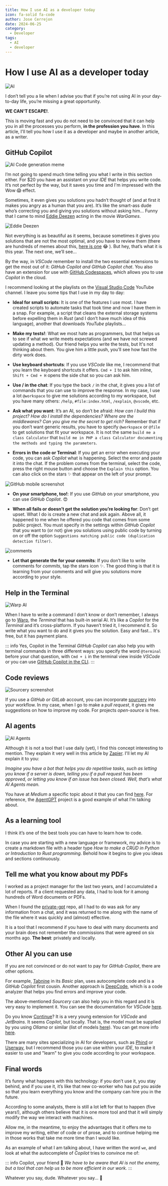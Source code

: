 ```yaml
---
title: How I use AI as a developer today
icon: fa-solid fa-code
author: Jose Cerrejon
date: 2024-06-25
category:
  - Developer
tags:
  - AI
  - developer
---
```

# How I use AI as a developer today

![AI](/images/2024/06/me_trying_be_faster_than_copilot.jpg "MEME found at [r/ProgrammerHumor](https://www.reddit.com/r/ProgrammerHumor/comments/1dg2862/igottabefaster/)")

I don’t tell you a lie when I advise you that if you’re not using AI in your day-to-day life, you’re missing a great opportunity.

**WE CAN'T ESCAPE!**.

This is moving fast and you do not need to be convinced that it can help you in all the processes you perform, **in the profession you have**. In this article, I'll tell you how I use it as a developer and maybe in another article, as a writer.

## GitHub Copilot

![AI Code generation meme](/images/2024/06/ai_code_generation_meme.jpg "True, true...")

I’m not going to spend much time telling you what I write in this section either. For $20 you have an assistant on your *IDE* that helps you write code. It’s not perfect by the way, but it saves you time and I'm impressed with the Wow 😱 effect.

Sometimes, it even gives you solutions you hadn’t thought of (and at first it makes you angry as a human that you are). It’s like the smart-ass dude who’s correcting you and giving you solutions without asking him... Funny that I came to mind [Eddie Deezen](https://www.eddiedeezen.com/2010/07/maury-chaykin-rip-19492010.html) acting in the movie *WarGames*.

![Eddie Deezen](/images/2024/06/Eddie-Deezen-wargames.gif "You rock, Eddie Deezen! DEP.")

Not everything is as beautiful as it seems, because sometimes it gives you solutions that are not the most optimal, and you have to review them (there are hundreds of memes about this, [here is one](https:/www.reddit.com/rProgrammerHumor/s/obmhe3/ng_copilot_memes_are/are) 😂 ). But hey, that’s what it is this year. The next one, we’ll see...

By the way, in *VSCode* remember to install the two essential extensions to get the most out of it: *GitHub Copilot and GitHub Copilot chat*. You also have an extension for use with [GitHub Codespaces](https://marketplace.visualstudio.com/items?itemName=GitHub.codespaces), which allows you to use *Copilot* in the cloud.

I recommend looking at the playlists on the [Visual Studio Code](https://www.youtube.com/@code/playlists) YouTube channel. I leave you some tips that I use in my day to day:

* **Ideal for small scripts**: It is one of the features I use most. I have created scripts to automate tasks that took time and now I have them in a snap. For example, a script that cleans the external storage systems before expelling them in *Rust* (and I don’t have much idea of this language), another that downloads *YouTube* playlists...

* **Make my tests!**: What we most hate as programmers, but that helps us to see if what we write meets expectations (and we have not screwed updating a method). Our friend helps you write the tests, but It's not thinking about them. You give him a little push, you’ll see how fast the dirty work does.

* **Use keyboard shortcuts**: If you use *VSCode* like me, I recommend that you learn the keyboard shortcuts it offers. `Cmd + I` to ask him inline, `Shift + Cmd + H` opens the side chat so you can ask him.

* **Use / in the chat**: If you type the back `/` in the chat, it gives you a list of commands that you can use to improve the response. In my case, I use a lot `@workspace` to give me solutions according to my workspace, but you have many others: `/help`, `#file:index.html`, `/explain`, `@vscode`, etc.

* **Ask what you want**: It’s an AI, so don’t be afraid: *How can I build this project? How do I install the dependencies? Where are the middlewares? Can you give me the secret to get rich?* Remember that if you don’t want generic results, you have to specify `@workspace` or `@file` to get solutions that fit your workspace. It is not the same `build me a class Calculator` that `build me in PHP a class Calculator documenting the methods and typing the parameters`.

* **Errors in the code or Terminal**: If you get an error when executing your code, you can ask *Copilot* what is happening. Select the error and paste it into the chat. If the problem comes from the terminal, select the code, press the right mouse button and choose the `Explain this` option. You can also click on the stars ✨ that appear on the left of your prompt.

![GitHub mobile screenshot](/images/2024/06/github-mobile.jpg "GitHub Mobile has Copilot, too")

* **On your smartphone, too!**: If you use *GitHub* on your smartphone, you can use *GitHub Copilot*. 😍

* **When all fails or doesn’t get the solution you’re looking for**: Don’t get upset. What I do is create a new chat and ask again. Above all, it happened to me when he offered you code that comes from some public project. You must specify in the settings within *GitHub Copilot* that you want to (or not) give you solutions using public code by turning on or off the option `Suggestions matching public code (duplication detection filter)`.

![comments](/images/2024/06/commit-comments.png "Let that generate the comments for your commits")

* **Let that generate the for your commits**: If you don’t like to write comments for *commits*, tap the stars icon ✨. The good thing is that it is learning from your comments and will give you solutions more according to your style.

## Help in the Terminal

![Warp AI](/images/2024/06/warp_ai.png "Warp AI")

When I have to write a command I don’t know or don’t remember, I always go to [Warp](https://www.warp.dev/ai), the *Terminal* that has built-in serial AI. It’s like a *Copilot* for the *Terminal* and it’s cross-platform. If you haven’t tried it, I recommend it. So write what you want to do and it gives you the solution. Easy and fast... It's free, but it has payment plans.

::: info Yes, Copilot in the Terminal
*GitHub Copilot* can also help you with terminal commands in three different ways: you specify the word `@terminal` before your chat question, with `Cmd + i` in the terminal view inside *VSCode* or you can use [GitHub Copilot in the CLI](https://docs.github.com/en/copilot/github-copilot-in-the-cli).
:::

## Code reviews

![Sourcery screenshot](/images/2024/06/sourcery.png "Sourcery in action!")

If you use a *GitHub or GitLab* account, you can incorporate [sourcery](https://sourcery.ai) into your workflow. In my case, when I go to make a *pull request*, it gives me suggestions on how to improve my code. For projects *open-source* is free.

## AI agents

![AI Agents](/images/2024/06/ai_agents.jpg "Guide of AI Agent Types with examples. [Medium](https://medium.com/@thomas.latterner/guide-of-ai-agent-types-with-examples-79f94a741d44)")

Although it is not a tool that I use daily (yet), I find this concept interesting to mention. They explain it very well in this article by [Zapier](https://zapier.com/blog/ai-agent/). I'll let my AI explain it to you:

_Imagine you have a *bot* that helps you do repetitive tasks, such as letting you know if a server is down, telling you if a *pull request* has been approved, or letting you know if an *issue* has been closed. Well, that’s what *AI Agents* mean._

You have at *Medium* a specific topic about it that you can find [here](https://medium.com/tag/ai-agent). For reference, the [AgentGPT](https://github.com/reworkd/AgentGPT) project is a good example of what I’m talking about.

## As a learning tool

I think it’s one of the best tools you can have to learn how to code.

In case you are starting with a new language or framework, my advice is to create a markdown file with a header type _How to make a CRUD in Python or Introduction to Rust programming_. Behold how it begins to give you ideas and sections continuously.

## Tell me what you know about my PDFs

I worked as a project manager for the last two years, and I accumulated a lot of reports. If a client requested any data, I had to look for it among hundreds of Word documents or PDFs.

When I found the [private-gpt](https://github.com/zylon-ai/private-gpt) repo, all I had to do was ask for any information from a chat, and it was returned to me along with the name of the file where it was quickly and (almost) effective.

It is a tool that I recommend if you have to deal with many documents and your brain does not remember the commissions that were agreed on six months ago. **The best**: privately and locally.

## Other AI you can use

If you are not convinced or do not want to pay for *GitHub Copilot*, there are other options.

For example, [Tabnine](https://www.tabnine.com/) in its *Basic* plan, uses autocomplete code and is a *GitHub Copilot* first cousin. Another approach is [DeepCode](https://www.deepcode.ai/), which is a code analyzer that helps you find errors and improve your code.

The above-mentioned *Sourcery* can also help you in this regard and it is very easy to implement it. You can see the documentation for *VSCode* [here](https://docs.sourcery.ai/Coding-Assistant/Guides/Getting-Started/VSCode/).

Do you know [Continue](https://marketplace.visualstudio.com/items?itemName=Continue.continue)? It is a very young extension for *VSCode* and *JetBrains*. It seems *Copilot*, but locally. That is, the model must be supplied by you using *Ollama* or similar (list of models [here](https://docs.continue.dev/setup/select-model)). You can get more info [here](https://www.continue.dev).

There are many sites specializing in AI for developers, such as [Phind](https://www.phind.com) or [Userway](https://userway.org/get/), but I recommend those you can use within your *IDE*, to make it easier to use and "learn" to give you code according to your workspace.

## Final words

It’s funny what happens with this technology: if you don’t use it, you stay behind, and if you use it, it’s like that new co-worker who has put you aside so that you learn everything you know and the company can hire you in the future.

According to some analysts, there is still a lot left for that to happen (five years!), although others believe that it is one more tool and that it will simply modify the way we interact with machines.

Allow me, in the meantime, to enjoy the advantages that it offers me to improve my writing, either of code or of prose, and to continue helping me in those works that take me more time than I would like.

As an example of what I am talking about, I have written the word `we`, and look at what the autocomplete of *Copilot* tries to convince me of:

::: info Copilot, your friend 🤖
_We have to be aware that AI is not the enemy, but a tool that can help us to be more efficient in our work._
:::

Whatever you say, dude. Whatever you say... 🤦

